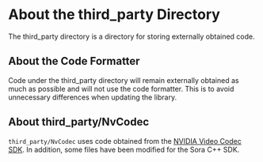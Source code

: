 # About the third_party Directory

The third_party directory is a directory for storing externally obtained code.

## About the Code Formatter

Code under the third_party directory will remain externally obtained as much as possible and will not use the code formatter.
This is to avoid unnecessary differences when updating the library.

## About third_party/NvCodec

`third_party/NvCodec` uses code obtained from the [NVIDIA Video Codec SDK](https://developer.nvidia.com/video-codec-sdk).
In addition, some files have been modified for the Sora C++ SDK.